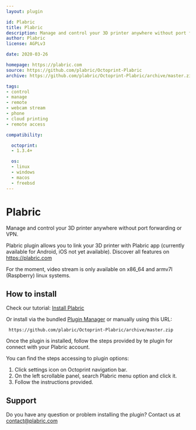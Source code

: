 ```yaml
---
layout: plugin

id: Plabric
title: Plabric
description: Manage and control your 3D printer anywhere without port forwarding or VPN.
author: Plabric
license: AGPLv3

date: 2020-03-26

homepage: https://plabric.com
source: https://github.com/plabric/Octoprint-Plabric
archive: https://github.com/plabric/Octoprint-Plabric/archive/master.zip

tags:
- control
- manage
- remote
- webcam stream
- phone
- cloud printing
- remote access

compatibility:

  octoprint:
  - 1.3.4+

  os:
  - linux
  - windows
  - macos
  - freebsd
---
```


# Plabric

Manage and control your 3D printer anywhere without port forwarding or VPN.

Plabric plugin allows you to link your 3D printer with Plabric app (currently available for Android, iOS not yet available). Discover all features on https://plabric.com

For the moment, video stream is only available on x86_64 and armv7l (Raspberry) linux systems.

## How to install

Check our tutorial: [Install Plabric](https://plabric.com/connect)

Or install via the bundled [Plugin Manager](https://plugins.octoprint.org/help/installation/)
or manually using this URL:

     https://github.com/plabric/Octoprint-Plabric/archive/master.zip

Once the plugin is installed, follow the steps provided by te plugin for connect with your Plabric account.

You can find the steps accessing to plugin options:

<ol>
    <li>Click settings icon on Octoprint navigation bar.</li>
    <li>On the left scrollable panel, search Plabric menu option and click it.</li>
    <li>Follow the instructions provided.</li>
</ol>


## Support

Do you have any question or problem installing the plugin? Contact us at [contact@plabric.com](mailto:contact@plabric.com)
